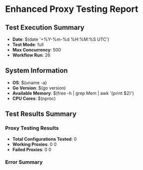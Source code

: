 # Enhanced Proxy Testing Report

## Test Execution Summary
- **Date**: $(date '+%Y-%m-%d %H:%M:%S UTC')
- **Test Mode**: full
- **Max Concurrency**: 500
- **Workflow Run**: 26

## System Information
- **OS**: $(uname -a)
- **Go Version**: $(go version)
- **Available Memory**: $(free -h | grep Mem | awk '{print $2}')
- **CPU Cores**: $(nproc)

## Test Results Summary
### Proxy Testing Results
- **Total Configurations Tested**: 0
- **Working Proxies**: 0
0
- **Failed Proxies**: 0
0
### Error Summary
